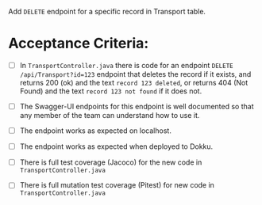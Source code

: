  Add `DELETE` endpoint for a specific record in Transport table.

# Acceptance Criteria:

- [ ] In `TransportController.java` there is code for an 
      endpoint `DELETE /api/Transport?id=123` endpoint 
      that deletes the record if it exists, and returns 200 (ok) and 
      the text `record 123 deleted`, or returns 404 (Not Found) and
      the text `record 123 not found` if it does not.
- [ ] The Swagger-UI endpoints for this endpoint is well documented
      so that any member of the team can understand how to use it.
- [ ] The endpoint works as expected on localhost.
- [ ] The endpoint works as expected when deployed to Dokku.
- [ ] There is full test coverage (Jacoco) for the new code in 
      `TransportController.java`
- [ ] There is full mutation test coverage (Pitest) for new code in
      `TransportController.java`


